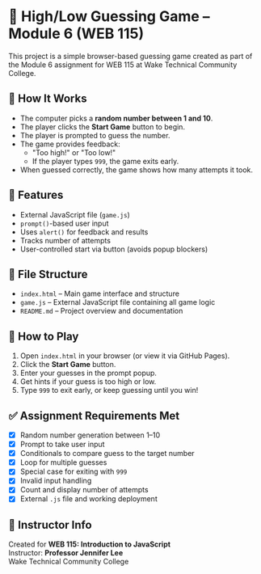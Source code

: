 # 🎯 High/Low Guessing Game – Module 6 (WEB 115)

This project is a simple browser-based guessing game created as part of the Module 6 assignment for WEB 115 at Wake Technical Community College.

## 🧩 How It Works

- The computer picks a **random number between 1 and 10**.
- The player clicks the **Start Game** button to begin.
- The player is prompted to guess the number.
- The game provides feedback:
  - "Too high!" or "Too low!"
  - If the player types `999`, the game exits early.
- When guessed correctly, the game shows how many attempts it took.

## 🚀 Features

- External JavaScript file (`game.js`)
- `prompt()`-based user input
- Uses `alert()` for feedback and results
- Tracks number of attempts
- User-controlled start via button (avoids popup blockers)

## 📂 File Structure

- `index.html` – Main game interface and structure
- `game.js` – External JavaScript file containing all game logic
- `README.md` – Project overview and documentation

## 📌 How to Play

1. Open `index.html` in your browser (or view it via GitHub Pages).
2. Click the **Start Game** button.
3. Enter your guesses in the prompt popup.
4. Get hints if your guess is too high or low.
5. Type `999` to exit early, or keep guessing until you win!

## ✅ Assignment Requirements Met

- [x] Random number generation between 1–10
- [x] Prompt to take user input
- [x] Conditionals to compare guess to the target number
- [x] Loop for multiple guesses
- [x] Special case for exiting with `999`
- [x] Invalid input handling
- [x] Count and display number of attempts
- [x] External `.js` file and working deployment

## 📝 Instructor Info

Created for **WEB 115: Introduction to JavaScript**  
Instructor: **Professor Jennifer Lee**  
Wake Technical Community College 

